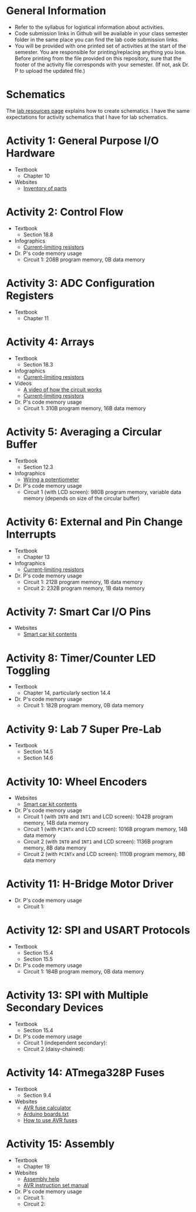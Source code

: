# General Information

- Refer to the syllabus for logistical information about activities.
- Code submission links in Github will be available in your class semester folder in the same place you can find the lab code submission links.
- You will be provided with one printed set of activities at the start of the semester. You are responsible for printing/replacing anything you lose. Before printing from the file provided on this repository, sure that the footer of the activity file corresponds with your semester. (If not, ask Dr. P to upload the updated file.)

# Schematics

The <a href="https://github.com/DoctorPCOD/DoctorPCOD/tree/main/labs">lab resources page</a> explains how to create schematics. I have the same expectations for activity schematics that I have for lab schematics.

# Activity 1: General Purpose I/O Hardware
- Textbook
  - Chapter 10
- Websites
  - <a href="https://doctor-pasquale.com/inventory/">Inventory of parts</a>

# Activity 2: Control Flow
- Textbook
  - Section 18.8
- Infographics
  - <a href="https://github.com/DoctorPCOD/DoctorPCOD/blob/main/infographics/Current-Limiting%20Resistors.pdf">Current-limiting resistors</a>
- Dr. P's code memory usage
  - Circuit 1: 208B program memory, 0B data memory

# Activity 3: ADC Configuration Registers
- Textbook
  - Chapter 11

# Activity 4: Arrays
- Textbook
  - Section 18.3
- Infographics
  - <a href="https://github.com/DoctorPCOD/DoctorPCOD/blob/main/infographics/Current-Limiting%20Resistors.pdf">Current-limiting resistors</a>
- Videos
  - <a href="https://www.youtube.com/watch?v=4VKFYXrp-nI">A video of how the circuit works</a>
  - <a href="https://youtu.be/EN3FPsV-pFg">Current-limiting resistors</a>
- Dr. P's code memory usage
  - Circuit 1: 310B program memory, 16B data memory

# Activity 5: Averaging a Circular Buffer
- Textbook
  - Section 12.3
- Infographics
  - <a href="https://github.com/DoctorPCOD/DoctorPCOD/blob/main/infographics/Pot%20vs%20Variable%20Resistor.pdf">Wiring a potentiometer</a>
- Dr. P's code memory usage
  - Circuit 1 (with LCD screen): 980B program memory, variable data memory (depends on size of the circular buffer)

# Activity 6: External and Pin Change Interrupts
- Textbook
  - Chapter 13
- Infographics
  - <a href="https://github.com/DoctorPCOD/DoctorPCOD/blob/main/infographics/Current-Limiting%20Resistors.pdf">Current-limiting resistors</a>
- Dr. P's code memory usage
  - Circuit 1: 212B program memory, 1B data memory
  - Circuit 2: 232B program memory, 1B data memory

# Activity 7: Smart Car I/O Pins
- Websites
  - <a href="https://github.com/DoctorPCOD/DoctorPCOD/blob/main/smart-car/kit_contents.md">Smart car kit contents</a>

# Activity 8: Timer/Counter LED Toggling
- Textbook
  - Chapter 14, particularly section 14.4
- Dr. P's code memory usage
  - Circuit 1: 182B program memory, 0B data memory

# Activity 9: Lab 7 Super Pre-Lab
- Textbook
  - Section 14.5
  - Section 14.6

# Activity 10: Wheel Encoders
- Websites
  - <a href="https://github.com/DoctorPCOD/DoctorPCOD/blob/main/smart-car/kit_contents.md">Smart car kit contents</a>
- Dr. P's code memory usage
  - Circuit 1 (with `INT0` and `INT1` and LCD screen): 1042B program memory, 14B data memory
  - Circuit 1 (with `PCINTx` and LCD screen): 1016B program memory, 14B data memory
  - Circuit 2 (with `INT0` and `INT1` and LCD screen): 1136B program memory, 8B data memory
  - Circuit 2 (with `PCINTx` and LCD screen): 1110B program memory, 8B data memory

# Activity 11: H-Bridge Motor Driver
- Dr. P's code memory usage
  - Circuit 1: 

# Activity 12: SPI and USART Protocols
- Textbook
  - Section 15.4
  - Section 15.5
- Dr. P's code memory usage
  - Circuit 1: 184B program memory, 0B data memory

# Activity 13: SPI with Multiple Secondary Devices
- Textbook
  - Section 15.4
- Dr. P's code memory usage
  - Circuit 1 (independent secondary):
  - Circuit 2 (daisy-chained): 

# Activity 14: ATmega328P Fuses
- Textbook
  - Section 9.4
- Websites
  - <a href="https://www.engbedded.com/fusecalc/">AVR fuse calculator</a>
  - <a href="https://github.com/arduino/ArduinoCore-avr/blob/master/boards.txt">Arduino boards.txt</a>
  - <a href="https://www.crash-bang.com/programme-avr-fuse/">How to use AVR fuses</a>

# Activity 15: Assembly
- Textbook
  - Chapter 19
- Websites
  - <a href="https://github.com/DoctorPCOD/DoctorPCOD/tree/main/assembly_help">Assembly help</a>
  - <a href="https://github.com/DoctorPCOD/DoctorPCOD/blob/main/assembly_help/AVR_Instruction_Set_Manual.pdf">AVR instruction set manual</a>
- Dr. P's code memory usage
  - Circuit 1:
  - Circuit 2:

